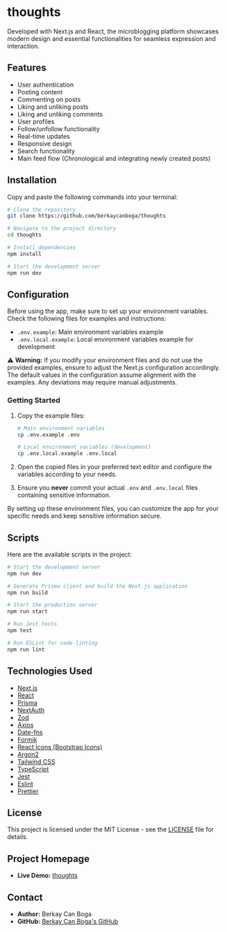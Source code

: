 # thoughts

Developed with Next.js and React, the microblogging platform showcases modern
design and essential functionalities for seamless expression and interaction.

## Features

- User authentication
- Posting content
- Commenting on posts
- Liking and unliking posts
- Liking and unliking comments
- User profiles
- Follow/unfollow functionality
- Real-time updates
- Responsive design
- Search functionality
- Main feed flow (Chronological and integrating newly created posts)

## Installation

Copy and paste the following commands into your terminal:

```bash
# Clone the repository
git clone https://github.com/berkaycanboga/thoughts

# Navigate to the project directory
cd thoughts

# Install dependencies
npm install

# Start the development server
npm run dev
```

## Configuration

Before using the app, make sure to set up your environment variables. Check the
following files for examples and instructions:

- `.env.example`: Main environment variables example
- `.env.local.example`: Local environment variables example for development

⚠️ **Warning:** If you modify your environment files and do not use the provided
examples, ensure to adjust the Next.js configuration accordingly. The default
values in the configuration assume alignment with the examples. Any deviations
may require manual adjustments.

### Getting Started

1. Copy the example files:

   ```bash
   # Main environment variables
   cp .env.example .env

   # Local environment variables (development)
   cp .env.local.example .env.local
   ```

2. Open the copied files in your preferred text editor and configure the
   variables according to your needs.

3. Ensure you **never** commit your actual `.env` and `.env.local` files
   containing sensitive information.

By setting up these environment files, you can customize the app for your
specific needs and keep sensitive information secure.

## Scripts

Here are the available scripts in the project:

```bash
# Start the development server
npm run dev

# Generate Prisma client and build the Next.js application
npm run build

# Start the production server
npm run start

# Run Jest tests
npm test

# Run ESLint for code linting
npm run lint
```

## Technologies Used

- [Next.js](https://nextjs.org/)
- [React](https://reactjs.org/)
- [Prisma](https://www.prisma.io/)
- [NextAuth](https://next-auth.js.org/)
- [Zod](https://zod.dev/)
- [Axios](https://axios-http.com/)
- [Date-fns](https://date-fns.org/)
- [Formik](https://formik.org/)
- [React Icons (Bootstrap Icons)](https://react-icons.github.io/react-icons/icons/bs/)
- [Argon2](https://github.com/ranisalt/node-argon2)
- [Tailwind CSS](https://tailwindcss.com/)
- [TypeScript](https://www.typescriptlang.org/)
- [Jest](https://jestjs.io/)
- [Eslint](https://eslint.org/)
- [Prettier](https://prettier.io/)

## License

This project is licensed under the MIT License - see the [LICENSE](LICENSE) file
for details.

## Project Homepage

- **Live Demo:** [thoughts](https://thghts.vercel.app/)

## Contact

- **Author:** Berkay Can Boga
- **GitHub:** [Berkay Can Boga's GitHub](https://github.com/berkaycanboga/)
